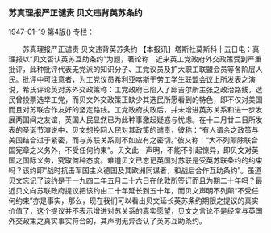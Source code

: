 ### 苏真理报严正谴责  贝文违背英苏条约

1947-01-19
第4版()
专栏：

　　苏真理报严正谴责  贝文违背英苏条约
    【本报讯】塔斯社莫斯科十五日电：真理报以“贝文否认英苏互助条约”为题，著论称：近来英工党政府外交政策受到严重批评，此种批评代表无党派的知识分子、工党议员及扩大职工联盟会员等各阶层人民。批评中可注意者，为工党议员希利亚喀斯于劳工学生联盟会议上所发表之演说，希氏评论英对苏外交政策称：工党政府已陷入了邱吉尔所主张之政治路线，选民曾投票选举工党，而贝文外交政策正缺少其选民所愿看到的特色，即不仅对美国而且对苏联合作友好的坚定路线。工党政府执政后，并未增进英苏关系和进一步发展两国间之友谊，英国人民显然已为此种事激起疑惑与忧虑。在十二月廿二日所发表的圣诞节演说中，贝文想挽回人民对其政策的谴责，彼称：“有人谓余之政策与美国结合过于紧密，而与苏联关系则不如应有之密切。”彼又称：“大不列颠除联合国宪章之义务外，不受任何约束”。贝文此一声明，不能不引起惊异，即贝文对英国之国际义务，究取何种态度。难道贝文已忘记英国对苏联是受英苏联条约的约束吗？该约即“战时抗击军国主义德国及其欧洲同谋者，和战后合作互助条约”。虽道贝文忘记了该约是于一九四二年五月二十六日在伦敦所签订而且为期二十年吗？最近贝文向苏联政府提议把该约由二十年延长到五十年，而贝文声明不列颠“不受任何约束”亦是事实，那么，现在我们可以看出贝文延长英苏条约期限之提议的真实价值了，这个提议并不表示增进对苏关系的真实愿望，贝文之言论不是经常与英国外交政策之真实事实符合的，其声明无异否认了英苏互助条约。
